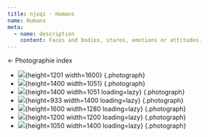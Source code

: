 ```yaml
---
title: njoqi · Humans
name: Humans
meta:
  - name: description
    content: Faces and bodies, stares, emotions or attitudes.
---
```


<p>
  <router-link to="/projects/photographie">
    ← Photographie index
  </router-link>
</p>

<ArticleHeader v-bind="frontmatter" />

- ![](/assets/images/projects/photographie/humans/07.jpg){height=1201 width=1600} {.photograph}
- ![](/assets/images/projects/photographie/humans/06.jpg){height=1400 width=1051} {.photograph}
- ![](/assets/images/projects/photographie/humans/05.jpg){height=1400 width=1051 loading=lazy} {.photograph}
- ![](/assets/images/projects/photographie/humans/04.jpg){height=933 width=1400 loading=lazy} {.photograph}
- ![](/assets/images/projects/photographie/humans/03.jpg){height=1600 width=1280 loading=lazy} {.photograph}
- ![](/assets/images/projects/photographie/humans/02.jpg){height=1200 width=1200 loading=lazy} {.photograph}
- ![](/assets/images/projects/photographie/humans/01.jpg){height=1050 width=1400 loading=lazy} {.photograph}

<script setup>
  import ArticleHeader from '../../../components/article-header.vue';
</script>